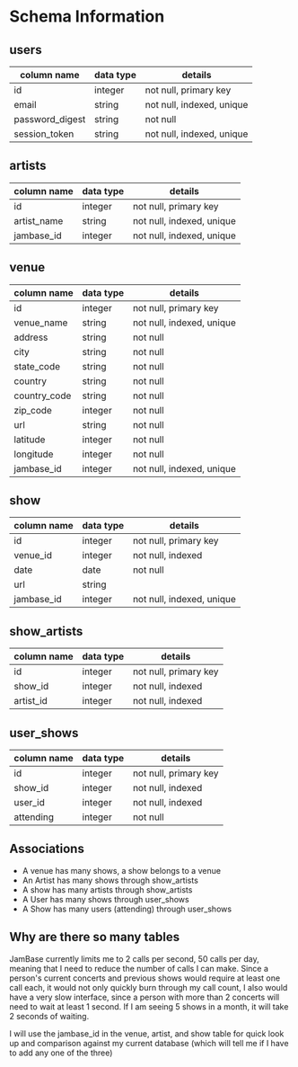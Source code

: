 # Schema Information

## users
column name     | data type | details
----------------|-----------|-----------------------
id              | integer   | not null, primary key
email           | string    | not null, indexed, unique
password_digest | string    | not null
session_token   | string    | not null, indexed, unique

## artists
column name          | data type | details
---------------------|-----------|-----------------------
id                   | integer   | not null, primary key
artist_name          | string    | not null, indexed, unique
jambase_id           | integer   | not null, indexed, unique

## venue
column name     | data type | details
----------------|-----------|-----------------------
id              | integer   | not null, primary key
venue_name      | string    | not null, indexed, unique
address         | string    | not null
city						| string    | not null
state_code			| string    | not null
country 				| string    | not null
country_code    | string    | not null
zip_code        | integer   | not null
url  	          | string    | not null
latitude        | integer   | not null
longitude       | integer   | not null
jambase_id      | integer   | not null, indexed, unique

## show
column name     | data type | details
----------------|-----------|-----------------------
id              | integer   | not null, primary key
venue_id        | integer   | not null, indexed
date            | date      | not null
url							| string		|
jambase_id      | integer   | not null, indexed, unique

## show_artists
column name     | data type | details
----------------|-----------|-----------------------
id              | integer   | not null, primary key
show_id         | integer   | not null, indexed
artist_id       | integer   | not null, indexed

## user_shows
column name     | data type | details
----------------|-----------|-----------------------
id              | integer   | not null, primary key
show_id         | integer   | not null, indexed
user_id         | integer   | not null, indexed
attending       | integer   | not null

## Associations
- A venue has many shows, a show belongs to a venue
- An Artist has many shows through show_artists
- A show has many artists through show_artists
- A User has many shows through user_shows
- A Show has many users (attending) through user_shows

## Why are there so many tables
JamBase currently limits me to 2 calls per second, 50 calls per day, meaning that I need to reduce the number of calls I can make. Since a person's current concerts and previous shows would require at least one call each, it would not only quickly burn through my call count, I also would have a very slow interface, since a person with more than 2 concerts will need to wait at least 1 second. If I am seeing 5 shows in a month, it will take 2 seconds of waiting.

I will use the jambase_id in the venue, artist, and show table for quick look up and comparison against my current database (which will tell me if I have to add any one of the three)

